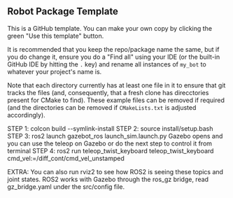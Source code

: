 ## Robot Package Template

This is a GitHub template. You can make your own copy by clicking the green "Use this template" button.

It is recommended that you keep the repo/package name the same, but if you do change it, ensure you do a "Find all" using your IDE (or the built-in GitHub IDE by hitting the `.` key) and rename all instances of `my_bot` to whatever your project's name is.

Note that each directory currently has at least one file in it to ensure that git tracks the files (and, consequently, that a fresh clone has direcctories present for CMake to find). These example files can be removed if required (and the directories can be removed if `CMakeLists.txt` is adjusted accordingly).



STEP 1:
colcon build --symlink-install
STEP 2:
source install/setup.bash
STEP 3:
ros2 launch gazebot_ros launch_sim.launch.py
Gazebo opens and you can use the teleop on Gazebo or do the next step to control it from terminal
STEP 4:
ros2 run teleop_twist_keyboard teleop_twist_keyboard cmd_vel:=/diff_cont/cmd_vel_unstamped

EXTRA:
You can also run rviz2 to see how ROS2 is seeing these topics and joint states.
ROS2 works with Gazebo through the ros_gz bridge, read gz_bridge.yaml under the src/config file.
